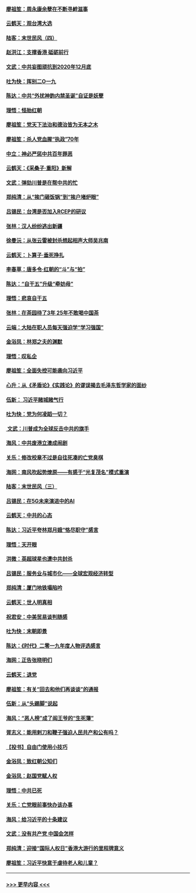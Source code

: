 #### [廖祖笙：周永康余孽在不断寻衅滋事](../pages/nsc993/n11751013.md?t=12290933) 
#### [云鹤天：观台湾大选](../pages/nsc993/n11751007.md?t=12290933) 
#### [陆客：末世民风（四）](../pages/nsc993/n11749203.md?t=12290933) 
#### [赵洪江：支撑香港 砥砺前行](../pages/nsc993/n11748482.md?t=12290933) 
#### [文武：中共妄图顽抗到2020年12月底](../pages/nsc993/n11748446.md?t=12290933) 
#### [吐为快：挥别二O一九](../pages/nsc993/n11748411.md?t=12290933) 
#### [陈达：中共“外扰神韵内禁圣诞”自证是妖孽](../pages/nsc993/n11748226.md?t=12290933) 
#### [理悟：怪胎红朝](../pages/nsc993/n11748206.md?t=12290933) 
#### [廖祖笙：党天下法治和德治皆为无本之木](../pages/nsc993/n11748135.md?t=12290933) 
#### [廖祖笙：杀人党血腥“执政”70年](../pages/nsc993/n11745144.md?t=12290933) 
#### [中立：神必严惩中共百年罪恶](../pages/nsc993/n11744970.md?t=12290933) 
#### [云鹤天：《采桑子‧重阳》新解](../pages/nsc993/n11744948.md?t=12290933) 
#### [文武：弹劾川普是在帮中共的忙](../pages/nsc993/n11744758.md?t=12290933) 
#### [郑纯清：从“挨门砸饭锅”到“挨户堵炉眼”](../pages/nsc993/n11744745.md?t=12290933) 
#### [吕锡民：台湾是否加入RCEP的研议](../pages/nsc993/n11744701.md?t=12290933) 
#### [张林：汉人纷纷逃出新疆](../pages/nsc993/n11743530.md?t=12290933) 
#### [徐曼沅：从张云雷被封杀想起相声大师吴兆南](../pages/nsc993/n11741816.md?t=12290933) 
#### [云鹤天：卜算子‧垂死挣扎](../pages/nsc993/n11739956.md?t=12290933) 
#### [李春草：唐多令‧红朝的“斗”与“拍”](../pages/nsc993/n11739830.md?t=12290933) 
#### [陈达：“自干五”升级“牵妨母”](../pages/nsc993/n11739724.md?t=12290933) 
#### [理悟：悲哀自干五](../pages/nsc993/n11739547.md?t=12290933) 
#### [张林：在茶园待了3年 25年不敢喝中国茶](../pages/nsc993/n11739240.md?t=12290933) 
#### [云端：大陆在职人员每天强迫学“学习强国”](../pages/nsc993/n11738735.md?t=12290933) 
#### [金浴凤：林郑之夫的渊默](../pages/nsc993/n11737735.md?t=12290933) 
#### [理悟：叹私企](../pages/nsc993/n11737715.md?t=12290933) 
#### [廖祖笙：全面失控可能袭向习近平](../pages/nsc993/n11737704.md?t=12290933) 
#### [心升：从《矛盾论》《实践论》的谬误揭去毛泽东哲学家的面纱](../pages/nsc993/n11736962.md?t=12290933) 
#### [伍新： 习近平赌城赌气行](../pages/nsc993/n11736929.md?t=12290933) 
#### [吐为快：党为何凌蹈一切？](../pages/nsc993/n11736915.md?t=12290933) 
#### [ 文武：川普成为全球反击中共的旗手](../pages/nsc993/n11736882.md?t=12290933) 
#### [海风：中共废港立澳成闹剧](../pages/nsc993/n11735857.md?t=12290933) 
#### [关乐：修改校章不过是自往死凑的亡党臭棋](../pages/nsc993/n11735097.md?t=12290933) 
#### [海网：南风吹起势燎原——有感于“光复茂名”模式重演](../pages/nsc993/n11732308.md?t=12290933) 
#### [陆客：末世民风（三）](../pages/nsc993/n11732211.md?t=12290933) 
#### [吕锡民：在5G未来演进中的AI](../pages/nsc993/n11730010.md?t=12290933) 
#### [云鹤天：中共的心态](../pages/nsc993/n11729906.md?t=12290933) 
#### [陈达：习近平夸林郑月娥“恪尽职守”感言](../pages/nsc993/n11729881.md?t=12290933) 
#### [理悟：天开眼](../pages/nsc993/n11729699.md?t=12290933) 
#### [洪微：英超球星也遭中共封杀](../pages/nsc993/n11727243.md?t=12290933) 
#### [吕锡民：服务业与城市化——全球宏观经济转型](../pages/nsc993/n11725845.md?t=12290933) 
#### [郑纯清：厦门地铁塌陷吟](../pages/nsc993/n11725813.md?t=12290933) 
#### [云鹤天：世人明真相](../pages/nsc993/n11725621.md?t=12290933) 
#### [祝君安：中美贸易谈判随感](../pages/nsc993/n11725609.md?t=12290933) 
#### [吐为快：末朝即景](../pages/nsc993/n11723365.md?t=12290933) 
#### [陈达：《时代》二零一九年度人物评选感言](../pages/nsc993/n11723337.md?t=12290933) 
#### [海网：正告张晓明们](../pages/nsc993/n11723228.md?t=12290933) 
#### [云鹤天：退党](../pages/nsc993/n11723056.md?t=12290933) 
#### [廖祖笙：有关“回去和他们再谈谈”的通报](../pages/nsc993/n11722442.md?t=12290933) 
#### [伍新：从“头踢脚”说起](../pages/nsc993/n11722429.md?t=12290933) 
#### [海风：“恶人榜”成了阎王爷的“生死簿”](../pages/nsc993/n11722272.md?t=12290933) 
#### [胥志义：能用剌刀和鞭子强迫人民共产和公有吗？](../pages/nsc993/n11720569.md?t=12290933) 
#### [【投书】自由门使用小技巧](../pages/nsc993/n11720180.md?t=12290933) 
#### [金浴凤：致红朝公知们](../pages/nsc993/n11720563.md?t=12290933) 
#### [金浴凤：赵国党赋人权](../pages/nsc993/n11720533.md?t=12290933) 
#### [理悟：中共已死](../pages/nsc993/n11720233.md?t=12290933) 
#### [关乐：亡党眼前事快办该办事](../pages/nsc993/n11719160.md?t=12290933) 
#### [海风：给习近平的十条建议](../pages/nsc993/n11717616.md?t=12290933) 
#### [文武：没有共产党 中国会怎样](../pages/nsc993/n11717584.md?t=12290933) 
#### [郑纯清：迎接“国际人权日”香港大游行的里程牌意义](../pages/nsc993/n11717417.md?t=12290933) 
#### [廖祖笙：习近平快意于虐待老人和儿童？](../pages/nsc993/n11715313.md?t=12290933) 

----
#### [ >>> 更早内容 <<< ](../indexes/nsc993-earlier.md)
